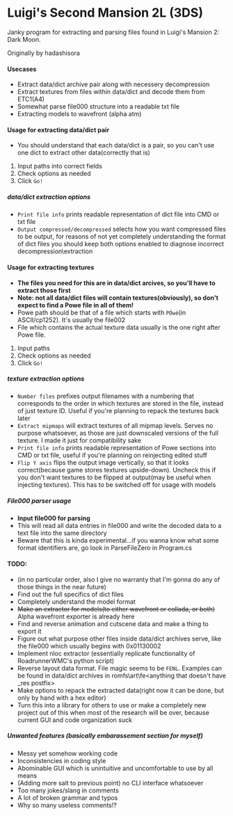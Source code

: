 ﻿# Luigi's Second Mansion 2L (3DS)
Janky program for extracting and parsing files found in Luigi's Mansion 2: Dark Moon.

Originally by hadashisora

#### Usecases
* Extract data/dict archive pair along with necessery decompression
* Extract textures from files within data/dict and decode them from ETC1(A4)
* Somewhat parse file000 structure into a readable txt file
* Extracting models to wavefront (alpha atm)

#### Usage for extracting data/dict pair
* You should understand that each data/dict is a pair, so you can't use one dict to extract other data(correctly that is)
1. Input paths into correct fields
2. Check options as needed
2. Click `Go!`

##### data/dict extraction options
* `Print file info` prints readable representation of dict file into CMD or txt file
* `Output compressed/decompressed` selects how you want compressed files to be output, for reasons of not yet completely understanding the format of dict files you should keep both options enabled to diagnose incorrect decompression\extraction

#### Usage for extracting textures
* __The files you need for this are in data/dict arcives, so you'll have to extract those first__
* __Note: not all data/dict files will contain textures(obviously), so don't expect to find a Powe file in all of them!__
* Powe path should be that of a file which starts with `PÓwé`(in ASCII/cp1252). It's usually the file002
* File which contains the actual texture data usually is the one right after Powe file.
1. Input paths
2. Check options as needed
2. Click `Go!`

##### texture extraction options
* `Number files` prefixes output filenames with a numbering that corresponds to the order in which textures are stored in the file, instead of just texture ID. Useful if you're planning to repack the textures back later
* `Extract mipmaps` will extract textures of all mipmap levels. Serves no purpose whatsoever, as those are just downscaled versions of the full texture. I made it just for compatibility sake
* `Print file info` prints readable representation of Powe sections into CMD or txt file, useful if you're planning on reinjecting edited stuff
* `Flip Y axis` flips the output image vertically, so that it looks correct(because game stores textures upside-down). Uncheck this if you don't want textures to be flipped at output(may be useful when injecting textures). This has to be switched off for usage with models

##### File000 parser usage
* __Input file000 for parsing__
* This will read all data entries in file000 and write the decoded data to a text file into the same directory
* Beware that this is kinda experimental...if you wanna know what some format identifiers are, go look in ParseFileZero in Program.cs

#### TODO:
* (in no particular order, also I give no warranty that I'm gonna do any of those things in the near future)
* Find out the full specifics of dict files
* Completely understand the model format
* ~~Make an extractor for models(to either wavefront or collada, or both)~~ Alpha wavefront exporter is already here
* Find and reverse animation and cutscene data and make a thing to export it
* Figure out what purpose other files inside data/dict archives serve, like the file000 which usually begins with 0x01130002
* Implement nloc extractor (essentially replicate functionality of RoadrunnerWMC's python script)
* Reverse layout data format. File magic seems to be `FENL`. Examples can be found in data/dict archives in romfs\art\fe\<anything that doesn't have _res postfix>
* Make options to repack the extracted data(right now it can be done, but only by hand with a hex editor)
* Turn this into a library for others to use or make a completely new project out of this when most of the research will be over, because current GUI and code organization suck


##### Unwanted features (basically embarassement section for myself)
* Messy yet somehow working code
* Inconsistencies in coding style
* Abominable GUI which is unintuitive and uncomfortable to use by all means
* (Adding more salt to previous point) no CLI interface whatsoever
* Too many jokes/slang in comments
* A lot of broken grammar and typos
* Why so many useless comments!?
